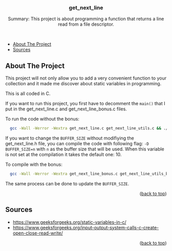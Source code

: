 
<a name="readme-top"></a>

<!-- PROJECT SUMMARY -->
<div align="center">

  <h3 align="center">get_next_line</h3>

  <p align="center">
    Summary:
    This project is about programming a function that returns a line read from a file descriptor.
  </p>
  <br>
</div>

<!-- TABLE OF CONTENTS -->

- [About The Project](#about-the-project)
- [Sources](#sources)

<!-- ABOUT THE PROJECT -->
## About The Project

This project will not only allow you to add a very convenient function to your collection and it made me discover about static variables in programming.

This is all coded in C.

If you want to run this project, you first have to decomment the `main()` that I put in the get_next_line.c and get_next_line_bonus.c files.

To run the code without the bonus:
```sh
  gcc -Wall -Werror -Wextra get_next_line.c get_next_line_utils.c && ./a.out
```
If you want to change the `BUFFER_SIZE` without modifiying the get_next_line.h file, you can compile the code with following flag: `-D BUFFER_SIZE=n` with `n` as the buffer size that will be used.
When this variable is not set at the compilation it takes the default one: 10.

To compile with the bonus:
```sh
  gcc -Wall -Werror -Wextra get_next_line_bonus.c get_next_line_utils_bonus.c && ./a.out
```
The same process can be done to update the `BUFFER_SIZE`.

<p align="right">(<a href="#readme-top">back to top</a>)</p>

<!-- SOURCES -->
## Sources

* https://www.geeksforgeeks.org/static-variables-in-c/
* https://www.geeksforgeeks.org/input-output-system-calls-c-create-open-close-read-write/

<p align="right">(<a href="#readme-top">back to top</a>)</p>
